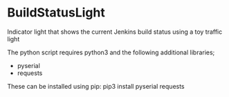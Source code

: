 # BuildStatusLight
Indicator light that shows the current Jenkins build status using a toy traffic light

The python script requires python3 and the following additional libraries;
* pyserial
* requests

These can be installed using pip:
  pip3 install pyserial requests
